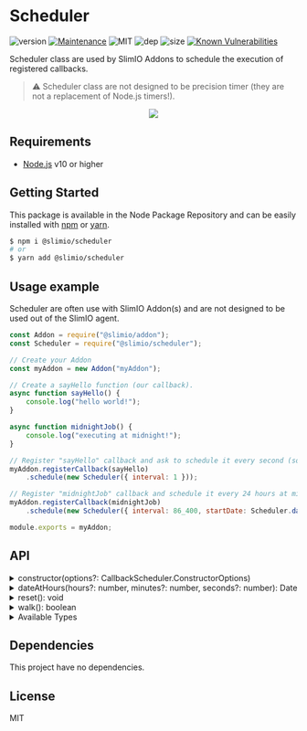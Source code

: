 # Scheduler
![version](https://img.shields.io/badge/dynamic/json.svg?url=https://raw.githubusercontent.com/SlimIO/Scheduler/master/package.json&query=$.version&label=Version)
[![Maintenance](https://img.shields.io/badge/Maintained%3F-yes-green.svg)](https://github.com/SlimIO/is/commit-activity)
![MIT](https://img.shields.io/github/license/mashape/apistatus.svg)
![dep](https://img.shields.io/david/SlimIO/Scheduler)
![size](https://img.shields.io/github/languages/code-size/SlimIO/Scheduler)
[![Known Vulnerabilities](https://snyk.io//test/github/SlimIO/Scheduler/badge.svg?targetFile=package.json)](https://snyk.io//test/github/SlimIO/Scheduler?targetFile=package.json)

Scheduler class are used by SlimIO Addons to schedule the execution of registered callbacks.

> ⚠️ Scheduler class are not designed to be precision timer (they are not a replacement of Node.js timers!).

<p align="center">
    <img src="https://i.imgur.com/zOtJcDm.png">
</p>


## Requirements
- [Node.js](https://nodejs.org/en/) v10 or higher

## Getting Started

This package is available in the Node Package Repository and can be easily installed with [npm](https://docs.npmjs.com/getting-started/what-is-npm) or [yarn](https://yarnpkg.com).

```bash
$ npm i @slimio/scheduler
# or
$ yarn add @slimio/scheduler
```

## Usage example
Scheduler are often use with SlimIO Addon(s) and are not designed to be used out of the SlimIO agent.

```js
const Addon = require("@slimio/addon");
const Scheduler = require("@slimio/scheduler");

// Create your Addon
const myAddon = new Addon("myAddon");

// Create a sayHello function (our callback).
async function sayHello() {
    console.log("hello world!");
}

async function midnightJob() {
    console.log("executing at midnight!");
}

// Register "sayHello" callback and ask to schedule it every second (so it will be executed every second by Addon).
myAddon.registerCallback(sayHello)
    .schedule(new Scheduler({ interval: 1 }));

// Register "midnightJob" callback and schedule it every 24 hours at midnight
myAddon.registerCallback(midnightJob)
    .schedule(new Scheduler({ interval: 86_400, startDate: Scheduler.dateAtHours(24) }));

module.exports = myAddon;
```

## API

<details><summary>constructor(options?: CallbackScheduler.ConstructorOptions)</summary>
<br />

Construct a new Scheduler.

```js
const myScheduler = new Scheduler({
    interval: 1250,
    intervalUnitType: Scheduler.Types.Milliseconds
});
```

Available options are the following:

| argument name | type | default value | description |
| --- | --- | --- | --- |
| interval | number | 36000 | Default timer interval (in second if defaultType is not set) |
| startDate | date | Date.now() | The start date of the timer, dont set the property if you want the timer to start immediately |
| executeOnStart | boolean | false | The timer will return **true** on the very first walk() if this option is true |
| intervalUnitType | AvailableTypes | Types.seconds | Set the type of the interval |

Available types are:

```ts
interface AvailableTypes {
    Milliseconds: "millisecond",
    Seconds: "second"
}
```
</details>

<details>
    <summary>dateAtHours(hours?: number, minutes?: number, seconds?: number): Date</summary>
    <br>

    Create a "Date" Object with some hours, minutes and seconds.
    This object will be return by this static function.

```js
    const Scheduler = require("@slimio/scheduler");

    const a = Scheduler.dateAtHours(10, 1, 1);
    console.log(a.toString()); //Print a date with 10 hours, 1 minutes, 1 seconds
```

</details>

<details><summary>reset(): void</summary>
<br />

Reset the Scheduler (it will reset inner timestamp). This method is automatically called by the `walk()` method.
</details>

<details><summary>walk(): boolean</summary>
<br />

Walk the Scheduler. It will return `false` if the time is not elapsed and `true` if the time has been elapsed. When true is returned, the timer is automatically resetted !

<p align="center">
    <b>Workflow of walk() method</b>
</p>
<p align="center">
    <img src="https://i.imgur.com/vnbqS3e.png" height="500">
</p>
</details>

<details><summary>Available Types</summary>
<br />

Scheduler support both `Seconds` and `Milliseconds` types.
```ts
interface Types {
    Milliseconds: "millisecond",
    Seconds: "second"
}
```
It's recommanded to set the type at the initialization of the Scheduler. (Avoir updating the type on the fly).

```js
const timer = new Scheduler({
    interval: 500, // Ms
    intervalUnitType: Scheduler.Types.Milliseconds
});

timer.type = Scheduler.Types.Seconds;
```
</details>

## Dependencies
This project have no dependencies.

## License
MIT
